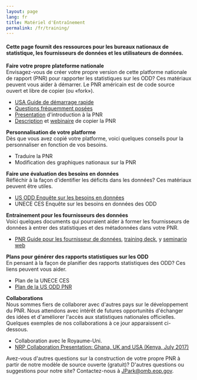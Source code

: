 ```yaml
---
layout: page
lang: fr
title: Matériel d'Entraînement
permalink: /fr/training/
---
```


<h4>Cette page fournit des ressources pour les bureaux nationaux de statistique, les fournisseurs de données et les utilisateurs de données. </h4>

**Faire votre propre plateforme nationale**
<br/>Envisagez-vous de créer votre propre version de cette platforme nationale de rapport (PNR) pour rapporter les statistiques sur les ODD? Ces matériaux peuvent vous aider à démarrer. Le PNR américain est de code source ouvert et libre de copier (ou «fork»).

- <a href="{{ site.baseurl }}/assets/documents/Quick%20Start%20Guide%2004.28.17.pdf" target="_blank">USA Guide de démarrage rapide</a>
- <a href="{{ site.baseurl }}/assets/documents/FAQ%20National%20Reporting%20Platform%20current.pdf" target="_blank">Questions fréquemment posées</a>
- <a href="{{ site.baseurl }}/assets/documents/NRP%20Quickstart%204.28.17.pptx" target="_blank">Presentation</a> d'introduction à la PNR
- <a href="{{ site.baseurl }}/assets/documents/How.the.UK.have.set.up.their.copy.of.the.US.SDGs.tool.v0_2.pdf" target="_blank">Description</a> et <a href="https://drive.google.com/a/nyu.edu/file/d/0BwiQGA4nFw7teTRUNmNaUEM1UW8/view?usp=drive_web" target="_blank">webinaire</a> de copier la PNR

**Personnalisation de votre platforme**
<br/>Dès que vous avez copié votre platforme, voici quelques conseils pour la personnaliser en fonction de vos besoins.

- Traduire la PNR
- Modification des graphiques nationaux sur la PNR 

**Faire une évaluation des besoins en données**
<br/>Réfléchir à la façon d'identifier les déficits dans les données? Ces matériaux peuvent être utiles.

- <a href="{{ site.baseurl }}/assets/documents/SDG%20Data%20Stocktaking%20Survey%20(SurveyMonkey).pdf" target="_blank">US ODD Enquête sur les besoins en données</a> 
- UNECE CES Enquête sur les besoins en données des ODD

**Entrainement pour les fournisseurs des données**
<br/>Voici quelques documents qui pourraient aider à former les fournisseurs de données à entrer des statistiques et des métadonnées dans votre PNR.

- <a href="{{ site.baseurl }}/assets/documents/Training_Guide_SDG-NRP_20170201.docx">PNR Guide pour les fournisseur de données</a>, <a href="{{ site.baseurl }}/assets/documents/USG%20NRP%20SDG%2020170324.pptx" target="_blank">training deck</a>, y <a href="https://www.youtube.com/watch?v=gPq3jB_sfFw">seminario web</a> 

**Plans pour générer des rapports statistiques sur les ODD**
<br/>En pensant à la façon de planifier des rapports statistiques des ODD? Ces liens peuvent vous aider.

- Plan de la UNECE CES 
- <a href="{{ site.baseurl }}/assets/documents/us-sdg-report%20(5).pdf">Plan de la US ODD PNR</a> 

**Collaborations**
<br/>Nous sommes fiers de collaborer avec d'autres pays sur le développement du PNR. Nous attendons avec intérêt de futures opportunités d'échanger des idées et d'améliorer l'accès aux statistiques nationales officielles. Quelques exemples de nos collaborations à ce jour apparaissent ci-dessous.

- Collaboration avec le Royaume-Uni.
- <a href="https://drive.google.com/open?id=0BwiQGA4nFw7tMGc0WmV5eE9rLVE" target="_blank">NRP Collaboration Presentation: Ghana, UK and USA (Kenya, July 2017)</a>

Avez-vous d'autres questions sur la construction de votre propre PNR à partir de notre modèle de source ouverte (gratuit)? D'autres questions ou suggestions pour notre site? Contactez-nous à <a href="mailto:JPark@omb.eop.gov">JPark@omb.eop.gov</a>.
